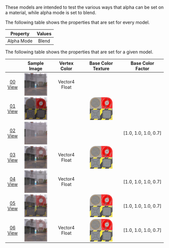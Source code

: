 These models are intended to test the various ways that alpha can be set on a material, while alpha mode is set to blend.  

The following table shows the properties that are set for every model.  

| Property | **Values** |
| :---: | :---: |
| Alpha Mode | Blend |


The following table shows the properties that are set for a given model.  

|   | Sample Image | Vertex Color | Base Color Texture | Base Color Factor |
| :---: | :---: | :---: | :---: | :---: |
| [00](Material_AlphaBlend_00.gltf)<br>[View](https://bghgary.github.io/glTF-Assets-Viewer/?folder=3&model=0) | [<img src="Thumbnails/Material_AlphaBlend_00.png" align="middle">](SampleImages/Material_AlphaBlend_00.png) | Vector4 Float |   |   |
| [01](Material_AlphaBlend_01.gltf)<br>[View](https://bghgary.github.io/glTF-Assets-Viewer/?folder=3&model=1) | [<img src="Thumbnails/Material_AlphaBlend_01.png" align="middle">](SampleImages/Material_AlphaBlend_01.png) |   | [<img src="Thumbnails/BaseColor_Plane.png" align="middle">](Textures/BaseColor_Plane.png) |   |
| [02](Material_AlphaBlend_02.gltf)<br>[View](https://bghgary.github.io/glTF-Assets-Viewer/?folder=3&model=2) | [<img src="Thumbnails/Material_AlphaBlend_02.png" align="middle">](SampleImages/Material_AlphaBlend_02.png) |   |   | [1.0,&nbsp;1.0,&nbsp;1.0,&nbsp;0.7] |
| [03](Material_AlphaBlend_03.gltf)<br>[View](https://bghgary.github.io/glTF-Assets-Viewer/?folder=3&model=3) | [<img src="Thumbnails/Material_AlphaBlend_03.png" align="middle">](SampleImages/Material_AlphaBlend_03.png) | Vector4 Float | [<img src="Thumbnails/BaseColor_Plane.png" align="middle">](Textures/BaseColor_Plane.png) |   |
| [04](Material_AlphaBlend_04.gltf)<br>[View](https://bghgary.github.io/glTF-Assets-Viewer/?folder=3&model=4) | [<img src="Thumbnails/Material_AlphaBlend_04.png" align="middle">](SampleImages/Material_AlphaBlend_04.png) | Vector4 Float |   | [1.0,&nbsp;1.0,&nbsp;1.0,&nbsp;0.7] |
| [05](Material_AlphaBlend_05.gltf)<br>[View](https://bghgary.github.io/glTF-Assets-Viewer/?folder=3&model=5) | [<img src="Thumbnails/Material_AlphaBlend_05.png" align="middle">](SampleImages/Material_AlphaBlend_05.png) |   | [<img src="Thumbnails/BaseColor_Plane.png" align="middle">](Textures/BaseColor_Plane.png) | [1.0,&nbsp;1.0,&nbsp;1.0,&nbsp;0.7] |
| [06](Material_AlphaBlend_06.gltf)<br>[View](https://bghgary.github.io/glTF-Assets-Viewer/?folder=3&model=6) | [<img src="Thumbnails/Material_AlphaBlend_06.png" align="middle">](SampleImages/Material_AlphaBlend_06.png) | Vector4 Float | [<img src="Thumbnails/BaseColor_Plane.png" align="middle">](Textures/BaseColor_Plane.png) | [1.0,&nbsp;1.0,&nbsp;1.0,&nbsp;0.7] |
 
